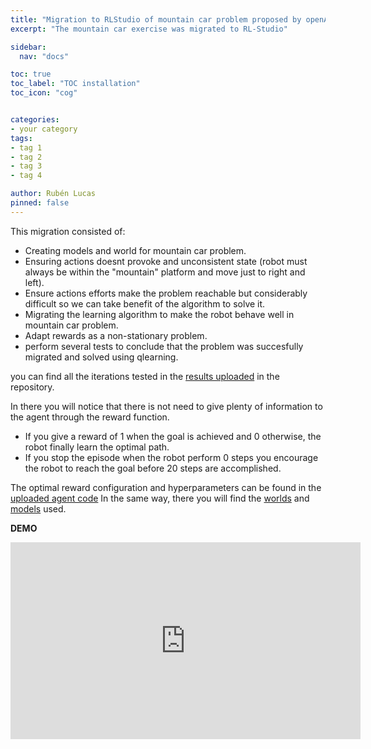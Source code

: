 ```yaml
---
title: "Migration to RLStudio of mountain car problem proposed by openAI-gym"
excerpt: "The mountain car exercise was migrated to RL-Studio"

sidebar:
  nav: "docs"

toc: true
toc_label: "TOC installation"
toc_icon: "cog"


categories:
- your category
tags:
- tag 1
- tag 2
- tag 3
- tag 4

author: Rubén Lucas
pinned: false
---
```


This migration consisted of:
  -  Creating models and world for mountain car problem.
  -  Ensuring actions doesnt provoke and unconsistent state (robot must always be within the "mountain" platform and move just to right and left).
  -  Ensure actions efforts make the problem reachable but considerably difficult so we can take benefit of the algorithm to solve it.
  -  Migrating the learning algorithm to make the robot behave well in mountain car problem.
  -  Adapt rewards as a non-stationary problem.
  -  perform several tests to conclude that the problem was succesfully migrated and solved using qlearning.

you can find all the iterations tested in the [results uploaded](https://github.com/RoboticsLabURJC/2020-phd-ruben-lucas/tree/master/RL_Unibotics/RL-Studio/mountain_car/agents/logs) in the repository.

In there you will notice that there is not need to give plenty of information to the agent through the reward function.
   - If you give a reward of 1 when the goal is achieved and 0 otherwise, the robot finally learn the optimal path.
   - If you stop the episode when the robot perform 0 steps you encourage the robot to reach the goal before 20 steps are accomplished.

The optimal reward configuration and hyperparameters can be found in the [uploaded agent code](https://github.com/RoboticsLabURJC/2020-phd-ruben-lucas/tree/master/RL_Unibotics/RL-Studio/mountain_car/agents)
In the same way, there you will find the [worlds](https://github.com/RoboticsLabURJC/2020-phd-ruben-lucas/tree/master/RL_Unibotics/RL-Studio/mountain_car/world) and [models](https://github.com/RoboticsLabURJC/2020-phd-ruben-lucas/tree/master/RL_Unibotics/RL-Studio/mountain_car/model) used.

<strong>DEMO</strong>

<iframe width="560" height="315" src="https://www.youtube.com/embed/KZjDe6N-d0k" title="YouTube video player" frameborder="0" allow="accelerometer; autoplay; clipboard-write; encrypted-media; gyroscope; picture-in-picture" allowfullscreen></iframe>

